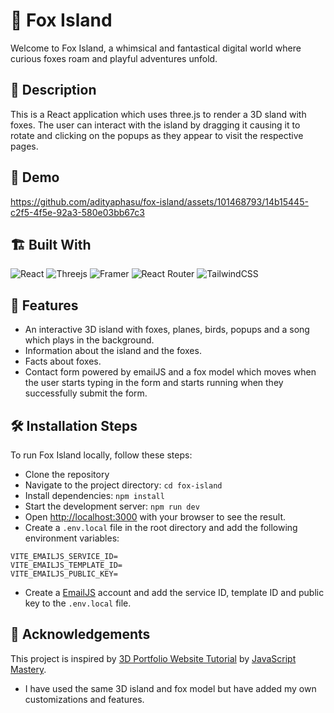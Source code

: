 # 🦊 Fox Island

Welcome to Fox Island, a whimsical and fantastical digital world where curious foxes roam and playful adventures unfold.

## 📝 Description

This is a React application which uses three.js to render a 3D sland with foxes. The user can interact with the island by dragging it causing it to rotate and clicking on the popups as they appear to visit the respective pages.

## 📸 Demo

https://github.com/adityaphasu/fox-island/assets/101468793/14b15445-c2f5-4f5e-92a3-580e03bb67c3

## 🏗️ Built With

![React](https://img.shields.io/badge/react-%2320232a.svg?style=for-the-badge&logo=react&logoColor=%2361DAFB)
![Threejs](https://img.shields.io/badge/threejs-black?style=for-the-badge&logo=three.js&logoColor=white)
![Framer](https://img.shields.io/badge/Framer-black?style=for-the-badge&logo=framer&logoColor=blue)
![React Router](https://img.shields.io/badge/React_Router-CA4245?style=for-the-badge&logo=react-router&logoColor=white)
![TailwindCSS](https://img.shields.io/badge/tailwindcss-%2338B2AC.svg?style=for-the-badge&logo=tailwind-css&logoColor=white)

## 🌟 Features

- An interactive 3D island with foxes, planes, birds, popups and a song which plays in the background.
- Information about the island and the foxes.
- Facts about foxes.
- Contact form powered by emailJS and a fox model which moves when the user starts typing in the form and starts running when they successfully submit the form.

## 🛠️ Installation Steps

To run Fox Island locally, follow these steps:

- Clone the repository
- Navigate to the project directory: `cd fox-island`
- Install dependencies: `npm install`
- Start the development server: `npm run dev`
- Open [http://localhost:3000](http://localhost:3000) with your browser to see the result.
- Create a `.env.local` file in the root directory and add the following environment variables:

```
VITE_EMAILJS_SERVICE_ID=
VITE_EMAILJS_TEMPLATE_ID=
VITE_EMAILJS_PUBLIC_KEY=
```

- Create a [EmailJS](https://www.emailjs.com/) account and add the service ID, template ID and public key to the `.env.local` file.

## 🙏 Acknowledgements

This project is inspired by [3D Portfolio Website Tutorial](https://www.youtube.com/watch?v=FkowOdMjvYo&t=8014s) by [JavaScript Mastery](https://www.youtube.com/@javascriptmastery).

- I have used the same 3D island and fox model but have added my own customizations and features.
